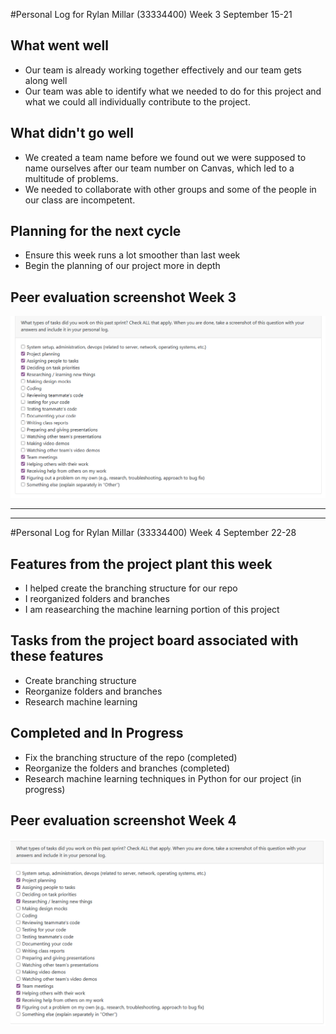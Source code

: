 #Personal Log for Rylan Millar (33334400) Week 3 September 15-21

## What went well
- Our team is already working together effectively and our team gets along well
- Our team was able to identify what we needed to do for this project and what we could all individually contribute to the project.

## What didn't go well
- We created a team name before we found out we were supposed to name ourselves after our team number on Canvas, which led to a multitude of problems.
- We needed to collaborate with other groups and some of the people in our class are incompetent.

## Planning for the next cycle
- Ensure this week runs a lot smoother than last week
- Begin the planning of our project more in depth

## Peer evaluation screenshot Week 3

![alt text](<imgs/rylan_millar_w3.PNG>)

---
---

#Personal Log for Rylan Millar (33334400) Week 4 September 22-28

## Features from the project plant this week
- I helped create the branching structure for our repo
- I reorganized folders and branches
- I am reasearching the machine learning portion of this project

## Tasks from the project board associated with these features
- Create branching structure
- Reorganize folders and branches
- Research machine learning

## Completed and In Progress
- Fix the branching structure of the repo (completed)
- Reorganize the folders and branches (completed)
- Research machine learning techniques in Python for our project (in progress)

## Peer evaluation screenshot Week 4

![alt text](<imgs/rylan_millar_w4.PNG>)
